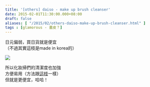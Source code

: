 ```yaml
---
title: '[others] daiso - make up brush cleanser'
date: 2015-02-01T11:30:00.000+08:00
draft: false
aliases: [ "/2015/02/others-daiso-make-up-brush-cleanser.html" ]
tags : [glamorous - 畫皮？]
---
```


日元偏弱，買日貨就是便宜  
（不過其實這枝是made in korea的）  

![](/images/daisobrushcleanser.jpg)

所以化妝掃們的清潔度也加強  
方便易用（方法跟[這枝](https://hidie.net/naturerepublicremover/)一樣）  
但就是更便宜，哈哈！
